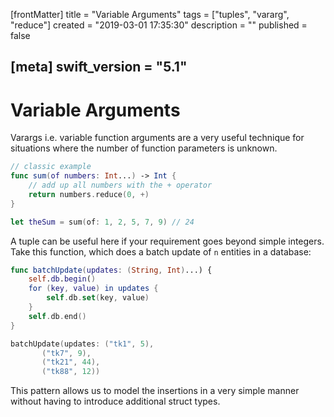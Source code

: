 [frontMatter]
title = "Variable Arguments"
tags = ["tuples", "vararg", "reduce"]
created = "2019-03-01 17:35:30"
description = ""
published = false

[meta]
swift_version = "5.1"
---

# Variable Arguments

Varargs i.e. variable function arguments are a very useful technique for
situations where the number of function parameters is unknown.

``` Swift
// classic example
func sum(of numbers: Int...) -> Int {
    // add up all numbers with the + operator
    return numbers.reduce(0, +)
}

let theSum = sum(of: 1, 2, 5, 7, 9) // 24
```

A tuple can be useful here if your requirement goes beyond simple
integers. Take this function, which does a batch update of `n` entities
in a database:

``` Swift
func batchUpdate(updates: (String, Int)...) {
    self.db.begin()
    for (key, value) in updates {
        self.db.set(key, value)
    }
    self.db.end()
}

batchUpdate(updates: ("tk1", 5), 
       ("tk7", 9), 
       ("tk21", 44), 
       ("tk88", 12))
```

This pattern allows us to model the insertions in a very simple
manner without having to introduce additional struct types.
